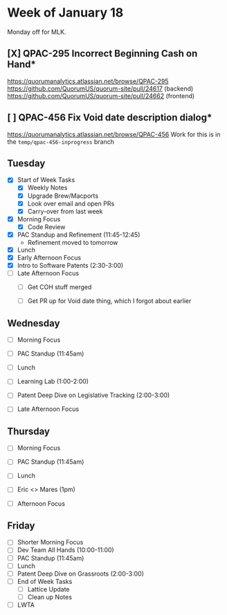 # Week of January 18
Monday off for MLK.

## [X] QPAC-295 Incorrect Beginning Cash on Hand*
https://quorumanalytics.atlassian.net/browse/QPAC-295
https://github.com/QuorumUS/quorum-site/pull/24617 (backend)
https://github.com/QuorumUS/quorum-site/pull/24662 (frontend)

## [ ] QPAC-456 Fix Void date description dialog*
https://quorumanalytics.atlassian.net/browse/QPAC-456
Work for this is in the `temp/qpac-456-inprogress` branch

## Tuesday
 - [x] Start of Week Tasks
	 - [x] Weekly Notes
	 - [x] Upgrade Brew/Macports
	 - [x] Look over email and open PRs
	 - [x] Carry-over from last week
 - [x] Morning Focus
	 - [x] Code Review
 - [x] PAC Standup and Refinement (11:45-12:45)
	 - Refinement moved to tomorrow
 - [x] Lunch
 - [x] Early Afternoon Focus
 - [x] Intro to Software Patents (2:30-3:00)
 - [ ] Late Afternoon Focus
	 - [ ] Get COH stuff merged
	 - [ ] Get PR up for Void date thing, which I forgot about earlier


## Wednesday
 - [ ] Morning Focus
 - [ ] PAC Standup (11:45am)
 - [ ] Lunch
 - [ ] Learning Lab (1:00-2:00)
 - [ ] Patent Deep Dive on Legislative Tracking (2:00-3:00)
 - [ ] Late Afternoon Focus


## Thursday
 - [ ] Morning Focus
 - [ ] PAC Standup (11:45am)
 - [ ] Lunch
 - [ ] Eric <> Mares (1pm)
 - [ ] Afternoon Focus


## Friday
 - [ ] Shorter Morning Focus
 - [ ] Dev Team All Hands (10:00-11:00)
 - [ ] PAC Standup (11:45am)
 - [ ] Lunch
 - [ ] Patent Deep Dive on Grassroots (2:00-3:00)
 - [ ] End of Week Tasks
	 - [ ] Lattice Update
	 - [ ] Clean up Notes
 - [ ] LWTA